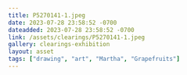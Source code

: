```yaml
---
title: P5270141-1.jpeg
date: 2023-07-28 23:58:52 -0700
dateadded: 2023-07-28 23:58:52 -0700
link: /assets/clearings/P5270141-1.jpeg
gallery: clearings-exhibition
layout: asset
tags: ["drawing", "art", "Martha", "Grapefruits"]
--- 
```

